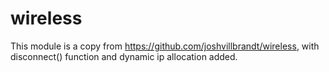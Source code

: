 # wireless

This module is a copy from https://github.com/joshvillbrandt/wireless, with disconnect() function and dynamic ip allocation added.
